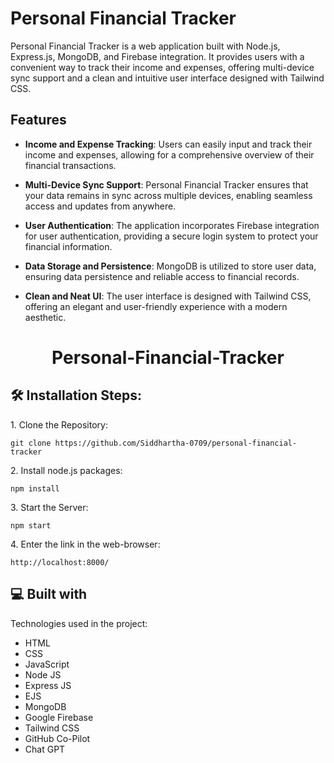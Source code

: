 # Personal Financial Tracker

Personal Financial Tracker is a web application built with Node.js, Express.js, MongoDB, and Firebase integration. It provides users with a convenient way to track their income and expenses, offering multi-device sync support and a clean and intuitive user interface designed with Tailwind CSS.

## Features

- **Income and Expense Tracking**: Users can easily input and track their income and expenses, allowing for a comprehensive overview of their financial transactions.

- **Multi-Device Sync Support**: Personal Financial Tracker ensures that your data remains in sync across multiple devices, enabling seamless access and updates from anywhere.

- **User Authentication**: The application incorporates Firebase integration for user authentication, providing a secure login system to protect your financial information.

- **Data Storage and Persistence**: MongoDB is utilized to store user data, ensuring data persistence and reliable access to financial records.

- **Clean and Neat UI**: The user interface is designed with Tailwind CSS, offering an elegant and user-friendly experience with a modern aesthetic.

<h1 align="center" id="title">Personal-Financial-Tracker</h1>

<h2>🛠️ Installation Steps:</h2>

<p>1. Clone the Repository:</p>

```
git clone https://github.com/Siddhartha-0709/personal-financial-tracker
```

<p>2. Install node.js packages:</p>

```
npm install
```

<p>3. Start the Server:</p>

```
npm start
```

<p>4. Enter the link in the web-browser:</p>

```
http://localhost:8000/
```

  
  
<h2>💻 Built with</h2>

Technologies used in the project:

*   HTML
*   CSS
*   JavaScript
*   Node JS
*   Express JS
*   EJS
*   MongoDB
*   Google Firebase
*   Tailwind CSS
*   GitHub Co-Pilot
*   Chat GPT

